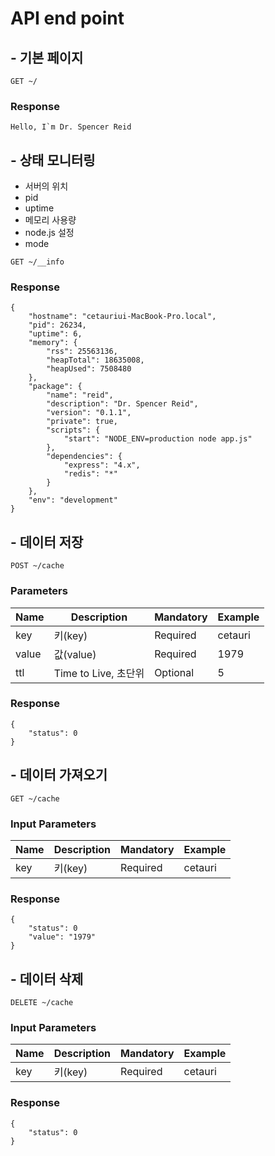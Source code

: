 # API end point

## - 기본 페이지

```
GET ~/
```


### Response

```
Hello, I`m Dr. Spencer Reid
```





## - 상태 모니터링

* 서버의 위치
* pid
* uptime
* 메모리 사용량
* node.js 설정
* mode

```
GET ~/__info
```

### Response
```
{
    "hostname": "cetauriui-MacBook-Pro.local",
    "pid": 26234,
    "uptime": 6,
    "memory": {
        "rss": 25563136,
        "heapTotal": 18635008,
        "heapUsed": 7508480
    },
    "package": {
        "name": "reid",
        "description": "Dr. Spencer Reid",
        "version": "0.1.1",
        "private": true,
        "scripts": {
            "start": "NODE_ENV=production node app.js"
        },
        "dependencies": {
            "express": "4.x",
            "redis": "*"
        }
    },
    "env": "development"
}
```






## - 데이터 저장 
```
POST ~/cache
```


### Parameters

|Name |	Description	|Mandatory|Example| 
------|-----|----|-----|
|key 	| 키(key)	| Required	| cetauri	|
|value	| 값(value)	| Required	| 1979	|
|ttl 	| Time to Live, 초단위 | Optional	| 5	|


### Response

```
{
    "status": 0
}
```

## - 데이터 가져오기
```
GET ~/cache
```

### Input Parameters

|Name |	Description	|Mandatory|Example| 
------|-----|----|-----|
|key 	| 키(key)	| Required	| cetauri	|

### Response

```
{
	"status": 0
	"value": "1979"
}
```

## - 데이터 삭제
```
DELETE ~/cache
```

### Input Parameters

|Name |	Description	|Mandatory|Example| 
------|-----|----|-----|
|key 	| 키(key)	| Required	| cetauri	|

### Response

```
{
    "status": 0
}
```

